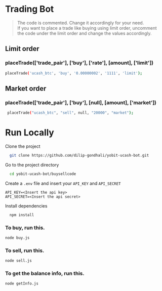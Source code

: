 # Trading Bot

> The code is commented. Change it accordingly for your need. <br>
If you want to place a trade like buying using limit order, uncomment the code under the limit order and change the values accordingly.

## Limit order
### placeTrade(['trade_pair'], ['buy'], ['rate'], [amount], ['limit'])
```bash
placeTrade('ucash_btc', 'buy', '0.00000002', '1111', 'limit');
```

## Market order
### placeTrade(['trade_pair'], ['buy'], [null], [amount], ['market'])
```bash
 placeTrade("ucash_btc", "sell", null, "20000", "market");
```

# Run Locally
Clone the project

```bash
  git clone https://github.com/dilip-gondhali/yobit-ucash-bot.git
```

Go to the project directory

```bash
  cd yobit-ucash-bot/buysellcode
```
Create a `.env` file and insert your `API_KEY` and `API_SECRET`
```
API_KEY=<Insert the api key>
API_SECRET=<Insert the api secret>
```

Install dependencies

```bash
  npm install
```
### To buy, run this.
```bash
node buy.js
```
### To sell, run this.
```bash
node sell.js
```
### To get the balance info, run this.
```bash
node getInfo.js
```